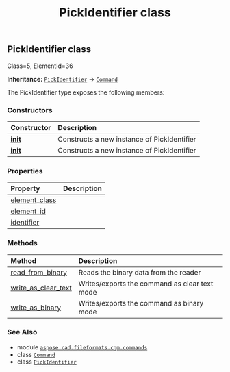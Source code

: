 ﻿---
title: PickIdentifier class
second_title: Aspose.CAD for Python via .NET API References
description: 
type: docs
weight: 1380
url: /python-net/aspose.cad.fileformats.cgm.commands/pickidentifier/
is_root: false
---

## PickIdentifier class

Class=5, ElementId=36



**Inheritance:** [`PickIdentifier`](/cad/python-net/aspose.cad.fileformats.cgm.commands/pickidentifier) → 
[`Command`](/cad/python-net/aspose.cad.fileformats.cgm.commands/command)



The PickIdentifier type exposes the following members:

### Constructors
| Constructor | Description |
| :- | :- |
| [__init__](/cad/python-net/aspose.cad.fileformats.cgm.commands/pickidentifier/__init__/#aspose.cad.fileformats.cgm.CgmFile) | Constructs a new instance of PickIdentifier |
| [__init__](/cad/python-net/aspose.cad.fileformats.cgm.commands/pickidentifier/__init__/#aspose.cad.fileformats.cgm.CgmFile-int) | Constructs a new instance of PickIdentifier |


### Properties
| Property | Description |
| :- | :- |
| [element_class](/cad/python-net/aspose.cad.fileformats.cgm.commands/pickidentifier/element_class) |  |
| [element_id](/cad/python-net/aspose.cad.fileformats.cgm.commands/pickidentifier/element_id) |  |
| [identifier](/cad/python-net/aspose.cad.fileformats.cgm.commands/pickidentifier/identifier) |  |


### Methods
| Method | Description |
| :- | :- |
| [read_from_binary](/cad/python-net/aspose.cad.fileformats.cgm.commands/pickidentifier/read_from_binary/#aspose.cad.fileformats.cgm.IBinaryReader) | Reads the binary data from the reader |
| [write_as_clear_text](/cad/python-net/aspose.cad.fileformats.cgm.commands/pickidentifier/write_as_clear_text/#aspose.cad.fileformats.cgm.IClearTextWriter) | Writes/exports the command as clear text mode |
| [write_as_binary](/cad/python-net/aspose.cad.fileformats.cgm.commands/pickidentifier/write_as_binary/#aspose.cad.fileformats.cgm.IBinaryWriter) | Writes/exports the command as binary mode |



### See Also
* module [`aspose.cad.fileformats.cgm.commands`](..)
* class [`Command`](/cad/python-net/aspose.cad.fileformats.cgm.commands/command)
* class [`PickIdentifier`](/cad/python-net/aspose.cad.fileformats.cgm.commands/pickidentifier)
